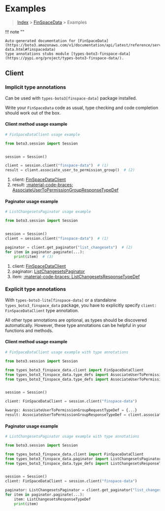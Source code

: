 # Examples

> [Index](../README.md) > [FinSpaceData](./README.md) > Examples

!!! note ""

    Auto-generated documentation for [FinSpaceData](https://boto3.amazonaws.com/v1/documentation/api/latest/reference/services/finspace-data.html#finspacedata)
    type annotations stubs module [types-boto3-finspace-data](https://pypi.org/project/types-boto3-finspace-data/).

## Client

### Implicit type annotations

Can be used with `types-boto3[finspace-data]` package installed.

Write your `FinSpaceData` code as usual,
type checking and code completion should work out of the box.


#### Client method usage example

```python
# FinSpaceDataClient usage example

from boto3.session import Session


session = Session()

client = session.client("finspace-data")  # (1)
result = client.associate_user_to_permission_group()  # (2)
```

1. client: [FinSpaceDataClient](./client.md)
2. result: [:material-code-braces: AssociateUserToPermissionGroupResponseTypeDef](./type_defs.md#associateusertopermissiongroupresponsetypedef)



#### Paginator usage example

```python
# ListChangesetsPaginator usage example

from boto3.session import Session


session = Session()
client = session.client("finspace-data")  # (1)

paginator = client.get_paginator("list_changesets")  # (2)
for item in paginator.paginate(...):
    print(item)  # (3)
```

1. client: [FinSpaceDataClient](./client.md)
2. paginator: [ListChangesetsPaginator](./paginators.md#listchangesetspaginator)
3. item: [:material-code-braces: ListChangesetsResponseTypeDef](./type_defs.md#listchangesetsresponsetypedef)




### Explicit type annotations

With `types-boto3-lite[finspace-data]`
or a standalone `types_boto3_finspace_data` package, you have to explicitly specify `client: FinSpaceDataClient` type annotation.

All other type annotations are optional, as types should be discovered automatically.
However, these type annotations can be helpful in your functions and methods.


#### Client method usage example

```python
# FinSpaceDataClient usage example with type annotations

from boto3.session import Session

from types_boto3_finspace_data.client import FinSpaceDataClient
from types_boto3_finspace_data.type_defs import AssociateUserToPermissionGroupResponseTypeDef
from types_boto3_finspace_data.type_defs import AssociateUserToPermissionGroupRequestTypeDef


session = Session()

client: FinSpaceDataClient = session.client("finspace-data")

kwargs: AssociateUserToPermissionGroupRequestTypeDef = {...}
result: AssociateUserToPermissionGroupResponseTypeDef = client.associate_user_to_permission_group(**kwargs)
```



#### Paginator usage example

```python
# ListChangesetsPaginator usage example with type annotations

from boto3.session import Session

from types_boto3_finspace_data.client import FinSpaceDataClient
from types_boto3_finspace_data.paginator import ListChangesetsPaginator
from types_boto3_finspace_data.type_defs import ListChangesetsResponseTypeDef


session = Session()
client: FinSpaceDataClient = session.client("finspace-data")

paginator: ListChangesetsPaginator = client.get_paginator("list_changesets")
for item in paginator.paginate(...):
    item: ListChangesetsResponseTypeDef
    print(item)
```




